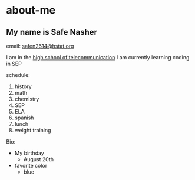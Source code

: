 # about-me
## My name is Safe Nasher  

email: safen2614@hstat.org

I am in the [high school of telecommunication](https://www.hstat.org/)
I am currently learning coding in SEP

schedule:
1. history
2. math
3. chemistry
4. SEP
5. ELA
6. spanish
7. lunch
8. weight training 

Bio:  
* My birthday
    * August 20th  
* favorite color 
    * blue   
   
